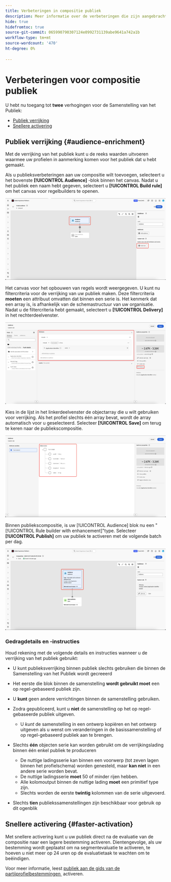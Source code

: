 ```yaml
---
title: Verbeteringen in compositie publiek
description: Meer informatie over de verbeteringen die zijn aangebracht in Audience Composition met de verrijking van het publiek en snellere activering.
hide: true
hidefromtoc: true
source-git-commit: 065990790307124e0992731139abe9641a742a1b
workflow-type: tm+mt
source-wordcount: '470'
ht-degree: 0%

---
```



# Verbeteringen voor compositie publiek

U hebt nu toegang tot **twee** verhogingen voor de Samenstelling van het Publiek:

- [Publiek verrijking](#audience-enrichment)
- [Snellere activering](#faster-activation)

## Publiek verrijking {#audience-enrichment}

Met de verrijking van het publiek kunt u de reeks waarden uitvoeren waarmee uw profielen in aanmerking komen voor het publiek dat u hebt gemaakt.

Als u publieksverbeteringen aan uw compositie wilt toevoegen, selecteert u het bovenste **[!UICONTROL Audience]** -blok binnen het canvas. Nadat u het publiek een naam hebt gegeven, selecteert u **[!UICONTROL Build rule]** om het canvas voor regelbuilders te openen.

![&#x200B; het blok van het Publiek wordt benadrukt, evenals de de regelknoop van de Bouwstijl.](/help/segmentation/images/ui/composition-enhancements/select-build-rule.png)

Het canvas voor het opbouwen van regels wordt weergegeven. U kunt nu filtercriteria voor de verrijking van uw publiek maken. Deze filtercriteria **moeten** een attribuut omvatten dat binnen een serie is. Het kenmerk dat een array is, is afhankelijk van de schemastructuur van uw organisatie. Nadat u de filtercriteria hebt gemaakt, selecteert u **[!UICONTROL Delivery]** in het rechterdeelvenster.

![&#x200B; het canvas van de regelbouwer toont een voorbeeld van een publiek dat verbeteringen kan hebben. De knoop van de Levering wordt ook benadrukt.](/help/segmentation/images/ui/composition-enhancements/view-delivery.png)

Kies in de lijst in het linkerdeelvenster de objectarray die u wilt gebruiken voor verrijking. Als het profiel slechts één array bevat, wordt de array automatisch voor u geselecteerd. Selecteer **[!UICONTROL Save]** om terug te keren naar de publiekscompositie.

<!-- , as well as the fields you want to be used in the enrichment. -->

![&#x200B; de schemaboom voor de verrijkingsboom wordt getoond.](/help/segmentation/images/ui/composition-enhancements/view-schema-tree.png)

Binnen publiekscompositie, is uw [!UICONTROL Audience] blok nu een &quot;[!UICONTROL Rule builder with enhancement]&quot;type. Selecteer **[!UICONTROL Publish]** om uw publiek te activeren met de volgende batch per dag.

![&#x200B; het blok van het Publiek wordt benadrukt, tonend dat een publiek met verrijking wordt toegevoegd.](/help/segmentation/images/ui/composition-enhancements/rule-builder-with-enrichment.png)

### Gedragdetails en -instructies

Houd rekening met de volgende details en instructies wanneer u de verrijking van het publiek gebruikt:

- U kunt publieksverrijking binnen publiek slechts gebruiken die binnen de Samenstelling van het Publiek wordt gecreeerd
- Het eerste die blok binnen de samenstelling **wordt gebruikt moet** een op regel-gebaseerd publiek zijn.
- U **kunt** geen andere verrichtingen binnen de samenstelling gebruiken.
- Zodra gepubliceerd, kunt u **niet** de samenstelling op het op regel-gebaseerde publiek uitgeven.

   - U *kunt* de samenstelling in een ontwerp kopiëren en het ontwerp uitgeven als u wenst om veranderingen in de basissamenstelling of op regel-gebaseerd publiek aan te brengen.

- Slechts **één** objecten serie kan worden gebruikt om de verrijkingslading binnen één enkel publiek te produceren

   - De nuttige ladingsserie kan binnen een voorwerp (tot zeven lagen binnen het profielschema) worden genesteld, maar **kan niet** in een andere serie worden bevat.
   - De nuttige ladingsserie **moet** 50 of minder rijen hebben.
   - Alle kolomoutput binnen de nuttige lading **moet** een primitief type zijn.
   - Slechts worden de eerste **twintig** kolommen van de serie uitgevoerd.

- Slechts **tien** publiekssamenstellingen zijn beschikbaar voor gebruik op dit ogenblik

## Snellere activering {#faster-activation}

Met snellere activering kunt u uw publiek direct na de evaluatie van de compositie naar een lagere bestemming activeren. Dientengevolge, als uw bestemming wordt geplaatst om na segmentevaluatie te activeren, te hoeven u niet meer op 24 uren op de evaluatietaak te wachten om te beëindigen.

Voor meer informatie, leest [&#x200B; publiek aan de gids van de partijprofielbestemmingen &#x200B;](/help/destinations/ui/activate-batch-profile-destinations.md#export-full-files) activeren.

